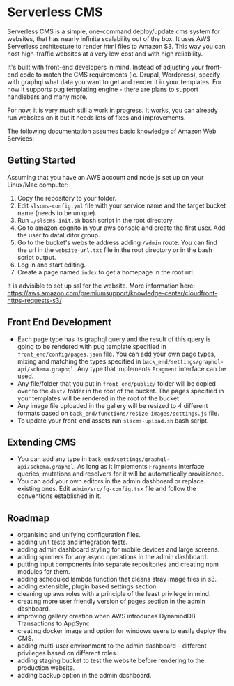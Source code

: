 # Serverless CMS
Serverless CMS is a simple, one-command deploy/update cms system for websites, that has nearly infinite scalability out of the box. It uses AWS Serverless architecture to render html files to Amazon S3. This way you can host high-traffic websites at a very low cost and with high reliability. 

It's built with front-end developers in mind. Instead of adjusting your front-end code to match the CMS requirements (ie. Drupal, Wordpress), specify with graphql what data you want to get and render it in your templates. For now it supports pug templating engine - there are plans to support handlebars and many more. 

For now, it is very much still a work in progress. It works, you can already run websites on it but it needs lots of fixes and improvements.

The following documentation assumes basic knowledge of Amazon Web Services:


## Getting Started
Assuming that you have an AWS account and node.js set up on your Linux/Mac computer:

1. Copy the repository to your folder.
2. Edit ```slscms-config.yml``` file with your service name and the target bucket name (needs to be unique).
3. Run ```./slscms-init.sh``` bash script in the root directory.
4. Go to amazon cognito in your aws console and create the first user. Add the user to dataEditor group. 
5. Go to the bucket's website address adding ```/admin``` route. You can find the url in the ```website-url.txt``` file in the root directory or in the bash script output.
6. Log in and start editing.
7. Create a page named ```index``` to get a homepage in the root url.

It is advisible to set up ssl for the website. More information here: https://aws.amazon.com/premiumsupport/knowledge-center/cloudfront-https-requests-s3/

## Front End Development
- Each page type has its graphql query and the result of this query is going to be rendered with pug template specified in ```front_end/config/pages.json``` file. You can add your own page types, mixing and matching the types specified in ```back_end/settings/graphql-api/schema.graphql```. Any type that implements ```Fragment``` interface can be used.
- Any file/folder that you put in ```front_end/public/``` folder will be copied over to the ```dist/``` folder in the root of the bucket. The pages specified in your templates will be rendered in the root of the bucket. 
- Any image file uploaded in the gallery will be resized to 4 different formats based on ```back_end/functions/resize-images/settings.js``` file.
- To update your front-end assets run ```slscms-upload.sh``` bash script. 

## Extending CMS
- You can add any type in ```back_end/settings/graphql-api/schema.graphql```. As long as it implements ```Fragments``` interface queries, mutations and resolvers for it will be automatically provisioned.
- You can add your own editors in the admin dashboard or replace existing ones. Edit ```admin/src/fg-config.tsx``` file and follow the conventions established in it. 

## Roadmap
- organising and unifying configuration files.
- adding unit tests and integration tests.
- adding admin dashboard styling for mobile devices and large screens.
- adding spinners for any async operations in the admin dashboard.
- putting input components into separate repositories and creating npm modules for them.
- adding scheduled lambda function that cleans stray image files in s3.
- adding extensible, plugin based settings section.
- cleaning up aws roles with a principle of the least privilege in mind. 
- creating more user friendly version of pages section in the admin dashboard. 
- improving gallery creation when AWS introduces DynamodDB Transactions to AppSync
- creating docker image and option for windows users to easily deploy the CMS.
- adding multi-user environment to the admin dashboard - different privileges based on different roles.
- adding staging bucket to test the website before rendering to the production website.
- adding backup option in the admin dashboard.
